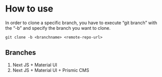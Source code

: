 # How to use
In order to clone a specific branch, you have to execute “git branch” with the “-b” and specify the branch you want to clone.

```
git clone -b <branchname> <remote-repo-url>
```

## Branches
1. Next JS + Material UI
2. Next JS + Material UI + Prismic CMS